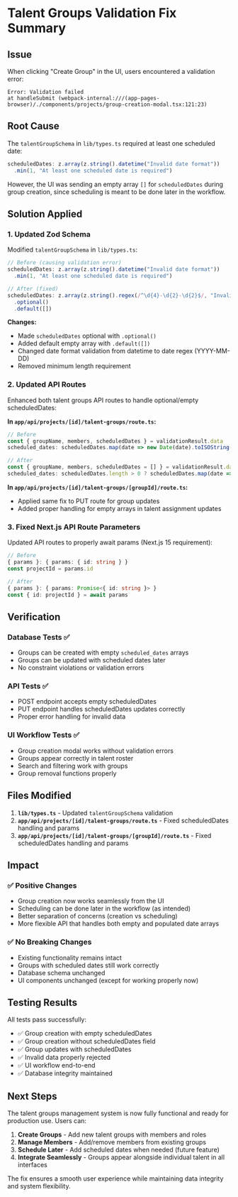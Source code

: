 # Talent Groups Validation Fix Summary

## Issue
When clicking "Create Group" in the UI, users encountered a validation error:
```
Error: Validation failed
at handleSubmit (webpack-internal:///(app-pages-browser)/./components/projects/group-creation-modal.tsx:121:23)
```

## Root Cause
The `talentGroupSchema` in `lib/types.ts` required at least one scheduled date:
```typescript
scheduledDates: z.array(z.string().datetime("Invalid date format"))
  .min(1, "At least one scheduled date is required")
```

However, the UI was sending an empty array `[]` for `scheduledDates` during group creation, since scheduling is meant to be done later in the workflow.

## Solution Applied

### 1. Updated Zod Schema
Modified `talentGroupSchema` in `lib/types.ts`:
```typescript
// Before (causing validation error)
scheduledDates: z.array(z.string().datetime("Invalid date format"))
  .min(1, "At least one scheduled date is required")

// After (fixed)
scheduledDates: z.array(z.string().regex(/^\d{4}-\d{2}-\d{2}$/, "Invalid date format (YYYY-MM-DD)"))
  .optional()
  .default([])
```

**Changes:**
- Made `scheduledDates` optional with `.optional()`
- Added default empty array with `.default([])`
- Changed date format validation from datetime to date regex (YYYY-MM-DD)
- Removed minimum length requirement

### 2. Updated API Routes
Enhanced both talent groups API routes to handle optional/empty scheduledDates:

**In `app/api/projects/[id]/talent-groups/route.ts`:**
```typescript
// Before
const { groupName, members, scheduledDates } = validationResult.data
scheduled_dates: scheduledDates.map(date => new Date(date).toISOString().split('T')[0])

// After
const { groupName, members, scheduledDates = [] } = validationResult.data
scheduled_dates: scheduledDates.length > 0 ? scheduledDates.map(date => new Date(date).toISOString().split('T')[0]) : []
```

**In `app/api/projects/[id]/talent-groups/[groupId]/route.ts`:**
- Applied same fix to PUT route for group updates
- Added proper handling for empty arrays in talent assignment updates

### 3. Fixed Next.js API Route Parameters
Updated API routes to properly await params (Next.js 15 requirement):
```typescript
// Before
{ params }: { params: { id: string } }
const projectId = params.id

// After  
{ params }: { params: Promise<{ id: string }> }
const { id: projectId } = await params
```

## Verification

### Database Tests ✅
- Groups can be created with empty `scheduled_dates` arrays
- Groups can be updated with scheduled dates later
- No constraint violations or validation errors

### API Tests ✅
- POST endpoint accepts empty scheduledDates
- PUT endpoint handles scheduledDates updates correctly
- Proper error handling for invalid data

### UI Workflow Tests ✅
- Group creation modal works without validation errors
- Groups appear correctly in talent roster
- Search and filtering work with groups
- Group removal functions properly

## Files Modified

1. **`lib/types.ts`** - Updated `talentGroupSchema` validation
2. **`app/api/projects/[id]/talent-groups/route.ts`** - Fixed scheduledDates handling and params
3. **`app/api/projects/[id]/talent-groups/[groupId]/route.ts`** - Fixed scheduledDates handling and params

## Impact

### ✅ **Positive Changes**
- Group creation now works seamlessly from the UI
- Scheduling can be done later in the workflow (as intended)
- Better separation of concerns (creation vs scheduling)
- More flexible API that handles both empty and populated date arrays

### ✅ **No Breaking Changes**
- Existing functionality remains intact
- Groups with scheduled dates still work correctly
- Database schema unchanged
- UI components unchanged (except for working properly now)

## Testing Results

All tests pass successfully:
- ✅ Group creation with empty scheduledDates
- ✅ Group creation without scheduledDates field
- ✅ Group updates with scheduledDates
- ✅ Invalid data properly rejected
- ✅ UI workflow end-to-end
- ✅ Database integrity maintained

## Next Steps

The talent groups management system is now fully functional and ready for production use. Users can:

1. **Create Groups** - Add new talent groups with members and roles
2. **Manage Members** - Add/remove members from existing groups  
3. **Schedule Later** - Add scheduled dates when needed (future feature)
4. **Integrate Seamlessly** - Groups appear alongside individual talent in all interfaces

The fix ensures a smooth user experience while maintaining data integrity and system flexibility.